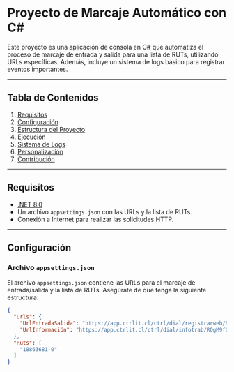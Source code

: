 # **Proyecto de Marcaje Automático con C#**

Este proyecto es una aplicación de consola en C# que automatiza el proceso de marcaje de entrada y salida para una lista de RUTs, utilizando URLs específicas. Además, incluye un sistema de logs básico para registrar eventos importantes.

---

## **Tabla de Contenidos**
1. [Requisitos](#requisitos)
2. [Configuración](#configuración)
3. [Estructura del Proyecto](#estructura-del-proyecto)
4. [Ejecución](#ejecución)
5. [Sistema de Logs](#sistema-de-logs)
6. [Personalización](#personalización)
7. [Contribución](#contribución)

---

## **Requisitos**

- [.NET 8.0](https://dotnet.microsoft.com/download/dotnet/8.0)
- Un archivo `appsettings.json` con las URLs y la lista de RUTs.
- Conexión a Internet para realizar las solicitudes HTTP.

---

## **Configuración**

### **Archivo `appsettings.json`**

El archivo `appsettings.json` contiene las URLs para el marcaje de entrada/salida y la lista de RUTs. Asegúrate de que tenga la siguiente estructura:

```json
{
  "Urls": {
    "UrlEntradaSalida": "https://app.ctrlit.cl/ctrl/dial/registrarweb/RQgM9fO9cA?i={i}&lat=&lng=&r={rut}",
    "UrlInformación": "https://app.ctrlit.cl/ctrl/dial/infotrab/RQgM9fO9cA?i={i}&r={rut}"
  },
  "Ruts": [
    "18863681-0"
  ]
}

